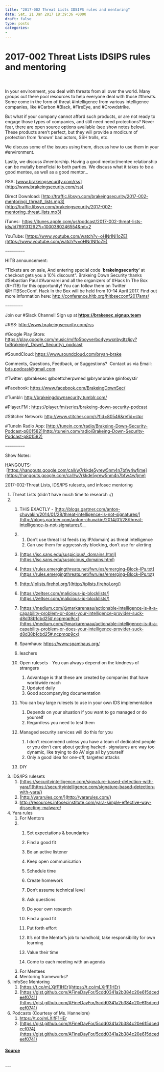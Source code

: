 ```yaml
---
title: "2017-002 Threat Lists IDSIPS rules and mentoring"
date: Sat, 21 Jan 2017 18:39:36 +0000
draft: false
type: posts
categories: 
- 
---
```

# 2017-002 Threat Lists IDSIPS rules and mentoring

<br/>

<br/>
In your environment, you deal with threats from all over the world. Many groups out there pool resources to help everyone deal with those #threats. Some come in the form of threat #intelligence from various intelligence companies, like #Carbon #Black, #FireEye, and #Crowdstrike.

But what if your company cannot afford such products, or are not ready to engage those types of companies, and still need need protections? Never fear, there are open source options available (see show notes below). These products aren't perfect, but they will provide a modicum of protection from 'known' bad actors, SSH trolls, etc.

We discuss some of the issues using them, discuss how to use them in your #environment.

Lastly, we discuss #mentorship. Having a good mentor/mentee relationship can be mutally beneficial to both parties. We discuss what it takes to be a good mentee, as well as a good mentor...

RSS: [www.brakeingsecurity.com/rss](http://www.brakeingsecurity.com/rss)

Direct Download: [http://traffic.libsyn.com/brakeingsecurity/2017-002-mentoring\_threat\_lists.mp3](http://traffic.libsyn.com/brakeingsecurity/2017-002-mentoring_threat_lists.mp3)

iTunes:  https://itunes.apple.com/us/podcast/2017-002-threat-lists-ids/id799131292?i=1000380246554&mt=2

YouTube: [https://www.youtube.com/watch?v=oHNrINl1oZE](https://www.youtube.com/watch?v=oHNrINl1oZE)

\----------

HITB announcement:

“Tickets are on sale, And entering special code '**brakeingsecurity**' at checkout gets you a 10% discount". Brakeing Down Security thanks #Sebastian Paul #Avarvarei and all the organizers of #Hack In The Box (#HITB) for this opportunity! You can follow them on Twitter @HITBSecConf. Hack In the Box will be held from 10-14 April 2017. Find out more information here: http://conference.hitb.org/hitbsecconf2017ams/  

\---------

Join our #Slack Channel! Sign up at **https://brakesec.signup.team**  
  
#RSS: http://www.brakeingsecurity.com/rss  
  
#Google Play Store: https://play.google.com/music/m/Ifp5boyverbo4yywxnbydtzljcy?t=Brakeing\_Down\_Security\_podcast  
  
#SoundCloud: https://www.soundcloud.com/bryan-brake  
  
Comments, Questions, Feedback, or Suggestions?  Contact us via Email: bds.podcast@gmail.com  
  
#Twitter: @brakesec @boettcherpwned @bryanbrake @infosystir  
  
#Facebook: https://www.facebook.com/BrakeingDownSec/  
  
#Tumblr: http://brakeingdownsecurity.tumblr.com/  
  
#Player.FM : https://player.fm/series/brakeing-down-security-podcast  
  
#Stitcher Network: http://www.stitcher.com/s?fid=80546&refid=stpr  
  
#TuneIn Radio App: [http://tunein.com/radio/Brakeing-Down-Security-Podcast-p801582](http://tunein.com/radio/Brakeing-Down-Security-Podcast-p801582)

\----------

Show Notes:

HANGOUTS:  [https://hangouts.google.com/call/w7rkkde5yrew5nm4n7bfw4wfjme](https://hangouts.google.com/call/w7rkkde5yrew5nm4n7bfw4wfjme)

2017-002-Threat Lists, IDS/IPS rulesets, and infosec mentoring

1.  Threat Lists (didn’t have much time to research :/)
2.  1.  THIS EXACTLY - [http://blogs.gartner.com/anton-chuvakin/2014/01/28/threat-intelligence-is-not-signatures/](http://blogs.gartner.com/anton-chuvakin/2014/01/28/threat-intelligence-is-not-signatures/)   
    2.  1.  Don’t use threat list feeds (by IP/domain) as threat intelligence
        2.  Can use them for aggressively blocking, don’t use for alerting
    3.  [https://isc.sans.edu/suspicious\_domains.html](https://isc.sans.edu/suspicious_domains.html)
    4.  [https://rules.emergingthreats.net/fwrules/emerging-Block-IPs.txt](https://rules.emergingthreats.net/fwrules/emerging-Block-IPs.txt)
    5.  [http://iplists.firehol.org/](http://iplists.firehol.org/)
    6.  [https://zeltser.com/malicious-ip-blocklists/](https://zeltser.com/malicious-ip-blocklists/)
    7.  [https://medium.com/@markarenaau/actionable-intelligence-is-it-a-capability-problem-or-does-your-intelligence-provider-suck-d8d38b1cbd25#.ncpmqp9cx](https://medium.com/@markarenaau/actionable-intelligence-is-it-a-capability-problem-or-does-your-intelligence-provider-suck-d8d38b1cbd25#.ncpmqp9cx)
    8.  Spamhaus: https://www.spamhaus.org/
    9.  leachers
    
    1.  Open rulesets - You can always depend on the kindness of strangers
        1.  Advantage is that these are created by companies that have worldwide reach
        2.  Updated daily
        3.  Good accompanying documentation
    2.  You can buy large rulesets to use in your own IDS implementation
        1.  Depends on your situation if you want to go managed or do yourself
        2.  Regardless you need to test them
    3.  Managed security services will do this for you
        1.  I don’t recommend unless you have a team of dedicated people or you don’t care about getting hacked- signatures are way too dynamic, like trying to do AV sigs all by yourself
        2.  Only a good idea for one-off, targeted attacks
    4.  DIY
3.  IDS/IPS rulesets
    1.  [https://securityintelligence.com/signature-based-detection-with-yara/](https://securityintelligence.com/signature-based-detection-with-yara/)
    2.  [http://yararules.com/](http://yararules.com/)
    3.  http://resources.infosecinstitute.com/yara-simple-effective-way-dissecting-malware/
4.  Yara rules
    1.  For Mentors
    2.  1.  Set expectations & boundaries
        2.  Find a good fit
        3.  Be an active listener
        4.  Keep open communication
        5.  Schedule time
        6.  Create homework
        7.  Don’t assume technical level
        
        1.  Ask questions
        2.  Do your own research
        3.  Find a good fit
        4.  Put forth effort
        5.  It’s not the Mentor’s job to handhold, take responsibility for own learning
        6.  Value their time
        7.  Come to each meeting with an agenda
    3.  For Mentees
    4.  Mentoring frameworks?
5.  InfoSec Mentoring
    1.  [https://t.co/mLXjfF1HEr](https://t.co/mLXjfF1HEr)
    2.  [https://gist.github.com/AFineDayFor/5cdd0341a2b384c20e615dcedeef0741](https://gist.github.com/AFineDayFor/5cdd0341a2b384c20e615dcedeef0741)
6.  Podcasts (Courtesy of Ms. Hannelore)
    1.  [](https://t.co/mLXjfF1HEr)https://t.co/mLXjfF1HEr
    2.  [https://gist.github.com/AFineDayFor/5cdd0341a2b384c20e615dcedeef074](https://gist.github.com/AFineDayFor/5cdd0341a2b384c20e615dcedeef0741)

#### [Source](http://brakeingsecurity.com/2017-002-threat-lists-idsips-rules-and-mentoring)

<br/>
---
